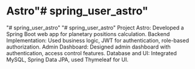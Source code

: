 # Astro"# spring_user_astro" 
"# spring_user_astro" 
"# spring_user_astro" 
Project Astro: Developed a Spring Boot web app for planetary
positions calculation.
Backend Implementation: Used business logic, JWT for
authentication, role-based authorization.
Admin Dashboard: Designed admin dashboard with authentication,
access control features.
Database and UI: Integrated MySQL, Spring Data JPA, used Thymeleaf
for UI.
